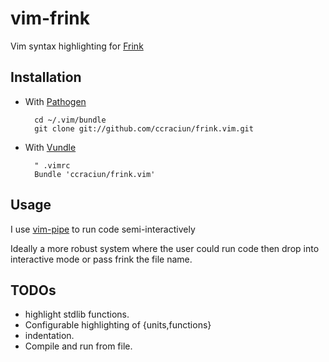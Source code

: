 # vim-frink

Vim syntax highlighting for [Frink](https://frinklang.org)

## Installation

* With [Pathogen][vim pathogen]

        cd ~/.vim/bundle
        git clone git://github.com/ccraciun/frink.vim.git

* With [Vundle][vim vundle]

        " .vimrc
        Bundle 'ccraciun/frink.vim'

[vim pathogen]: http://www.vim.org/scripts/script.php?script_id=2332
[vim vundle]: https://github.com/gmarik/vundle
[frink syntax]: https://frinklang.org/#NumericTypes

## Usage

I use [vim-pipe](https://github.com/krisajenkins/vim-pipe) to run code semi-interactively

Ideally a more robust system where the user could run code then drop into interactive mode or pass frink
the file name.

## TODOs

- highlight stdlib functions.
- Configurable highlighting of {units,functions}
- indentation.
- Compile and run from file.
